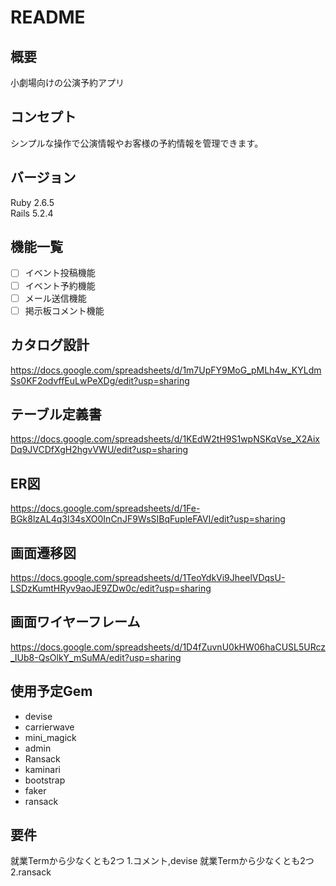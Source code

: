 # README

## 概要
小劇場向けの公演予約アプリ

## コンセプト
シンプルな操作で公演情報やお客様の予約情報を管理できます。

## バージョン
Ruby 2.6.5  
Rails 5.2.4

## 機能一覧
- [ ] イベント投稿機能
- [ ] イベント予約機能
- [ ] メール送信機能
- [ ] 掲示板コメント機能

## カタログ設計
https://docs.google.com/spreadsheets/d/1m7UpFY9MoG_pMLh4w_KYLdmSs0KF2odvffEuLwPeXDg/edit?usp=sharing
## テーブル定義書
https://docs.google.com/spreadsheets/d/1KEdW2tH9S1wpNSKqVse_X2AixDq9JVCDfXgH2hgvVWU/edit?usp=sharing
## ER図
https://docs.google.com/spreadsheets/d/1Fe-BGk8lzAL4q3I34sXO0InCnJF9WsSIBqFupleFAVI/edit?usp=sharing
## 画面遷移図
https://docs.google.com/spreadsheets/d/1TeoYdkVi9JheelVDqsU-LSDzKumtHRyv9aoJE9ZDw0c/edit?usp=sharing
## 画面ワイヤーフレーム
https://docs.google.com/spreadsheets/d/1D4fZuvnU0kHW06haCUSL5URcz_IUb8-QsOlkY_mSuMA/edit?usp=sharing

## 使用予定Gem
* devise
* carrierwave
* mini_magick
* admin
* Ransack
* kaminari
* bootstrap
* faker
* ransack

## 要件
就業Termから少なくとも2つ
1.コメント,devise
就業Termから少なくとも2つ
2.ransack
